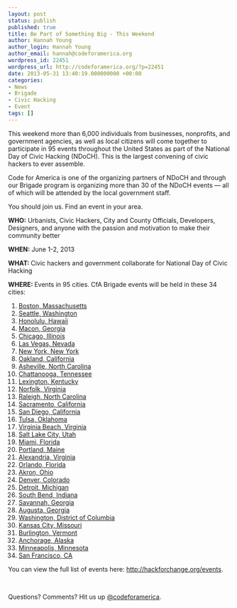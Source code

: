 ```yaml
---
layout: post
status: publish
published: true
title: Be Part of Something Big - This Weekend
author: Hannah Young
author_login: Hannah Young
author_email: hannah@codeforamerica.org
wordpress_id: 22451
wordpress_url: http://codeforamerica.org/?p=22451
date: 2013-05-31 13:40:19.000000000 +00:00
categories:
- News
- Brigade
- Civic Hacking
- Event
tags: []
---
```

This weekend more than 6,000 individuals from businesses, nonprofits, and government agencies, as well as local citizens will come together to participate in 95 events throughout the United States as part of the National Day of Civic Hacking (NDoCH). This is the largest convening of civic hackers to ever assemble.

Code for America is one of the organizing partners of NDoCH and through our Brigade program is organizing more than 30 of the NDoCH events — all of which will be attended by the local government staff.

You should join us. Find an event in your area.

<strong>WHO:</strong> Urbanists, Civic Hackers, City and County Officials, Developers, Designers, and anyone with the passion and motivation to make their community better

<strong>WHEN:</strong> June 1-2, 2013

<strong>WHAT: </strong>Civic hackers and government collaborate for National Day of Civic Hacking

<strong>WHERE: </strong>Events in 95 cities. CfA Brigade events will be held in these 34 cities:
<ol>
	<li dir="ltr"><a href="http://hackforchange.org/boston-civic-expo">Boston, Massachusetts</a></li>
	<li dir="ltr"><a href="http://hackforchange.org/hack-change-seattle">Seattle, Washington</a></li>
	<li dir="ltr"><a href="http://hackforchange.org/hack-future">Honolulu, Hawaii</a></li>
	<li dir="ltr"><a href="http://hackforchange.org/middle-georgia-national-day-civic-hacking">Macon, Georgia</a></li>
	<li dir="ltr"><a href="http://hackforchange.org/events?tid=All&amp;state=IL">Chicago, Illinois</a></li>
	<li dir="ltr"><a href="http://hackforchange.org/vegashack-national-civic-day-hacking">Las Vegas, Nevada</a></li>
	<li dir="ltr"><a href="http://hackforchange.org/nyc-bigapps-citycamp-demo-night">New York, New York</a></li>
	<li dir="ltr"><a href="http://hackforchange.org/rewrite-oakland">Oakland, California</a></li>
	<li dir="ltr"><a href="http://hackforchange.org/hack-food">Asheville, North Carolina</a></li>
	<li dir="ltr"><a href="http://hackforchange.org/open-chattanooga-hack-thon">Chattanooga, Tennessee</a></li>
	<li dir="ltr"><a href="http://hackforchange.org/national-day-civic-hacking-lexington-0">Lexington, Kentucky</a></li>
	<li dir="ltr"><a href="http://hackforchange.org/national-day-civic-hacking-norfolk">Norfolk, Virginia</a></li>
	<li dir="ltr"><a href="http://hackforchange.org/citycamp-nc-2013">Raleigh, North Carolina</a></li>
	<li dir="ltr"><a href="http://hackforchange.org/hack4sac">Sacramento, California</a></li>
	<li dir="ltr"><a href="http://hackforchange.org/san-diego-day-civic-innovation">San Diego, California</a></li>
	<li dir="ltr"><a href="http://hackforchange.org/national-day-civic-hacking-tulsa">Tulsa, Oklahoma</a></li>
	<li dir="ltr"><a href="http://hackforchange.org/national-day-civic-hacking-virginia-beach">Virginia Beach, Virginia</a></li>
	<li dir="ltr"><a href="http://hackforchange.org/hack-salt-lake">Salt Lake City, Utah</a></li>
	<li dir="ltr"><a href="http://hackforchange.org/hack-change-miami-arts-more">Miami, Florida</a></li>
	<li dir="ltr"><a href="http://hackforchange.org/maine-civic-hack-day-portland">Portland, Maine</a></li>
	<li dir="ltr"><a href="http://hackforchange.org/northern-virginias-national-day-civic-hacking-national-science-foundation-2-day-event">Alexandria, Virginia</a></li>
	<li dir="ltr"><a href="http://hackforchange.org/hack-change-orlando">Orlando, Florida</a></li>
	<li dir="ltr"><a href="http://hackforchange.org/hackneo">Akron, Ohio</a></li>
	<li dir="ltr"><a href="http://hackforchange.org/hack4colorado">Denver, Colorado</a></li>
	<li dir="ltr"><a href="http://hackforchange.org/code-america-detroit-brigade-presents-hall-free-civic-apps">Detroit, Michigan</a></li>
	<li dir="ltr"><a href="http://hackforchange.org/hack-michiana">South Bend, Indiana</a></li>
	<li dir="ltr"><a href="http://hackforchange.org/savannah-national-day-civic-hacking">Savannah, Georgia</a></li>
	<li dir="ltr"><a href="http://hackforchange.org/super-happy-block-party-greater-augusta">Augusta, Georgia</a></li>
	<li dir="ltr"><a href="http://hackforchange.org/hack-change-dc">Washington, District of Columbia</a></li>
	<li dir="ltr"><a href="http://hackforchange.org/hack-kansas-city">Kansas City, Missouri</a></li>
	<li dir="ltr"><a href="http://hackforchange.org/burlington-vermont">Burlington, Vermont</a></li>
	<li dir="ltr"><a href="http://hackforchange.org/anchorage-day-civic-hacking">Anchorage, Alaska</a></li>
	<li dir="ltr"><a href="http://hackforchange.org/events?tid=All&amp;state=MN">Minneapolis, Minnesota</a></li>
	<li dir="ltr"><a href="http://sfcivichacking-es2.eventbrite.com/">San Francisco, CA</a></li>
</ol>
You can view the full list of events here: <a href="http://hackforchange.org/events">http://hackforchange.org/events</a>.

&nbsp;

Questions? Comments? Hit us up <a href="http://twitter.com/codeforamerica" target="_blank">@codeforamerica</a>.

